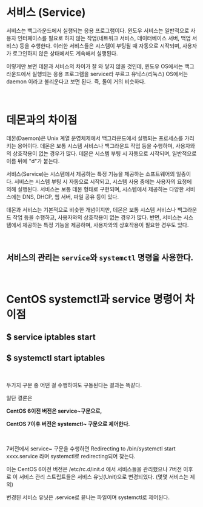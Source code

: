 # **서비스 (Service)**

서비스는 백그라운드에서 실행되는 응용 프로그램이다. 윈도우 서비스는 일반적으로 사용자 인터페이스를 필요로 하지 않는 작업(네트워크 서비스, 데이터베이스 서버, 백업 서비스) 등을 수행한다. 이러한 서비스들은 시스템이 부팅될 때 자동으로 시작되며, 사용자가 로그인하지 않은 상태에서도 계속해서 실행된다.

이렇게만 보면 데몬과 서비스의 차이가 잘 와 닿지 않을 것인데, 윈도우 OS에서는 백그라운드에서 실행되는 응용 프로그램을 service라 부르고 유닉스(리눅스) OS에서는 daemon 이라고 불리운다고 보면 된다. 즉, 둘이 거의 비슷하다.

<br>

# **데몬과의 차이점**

데몬(Daemon)은 Unix 계열 운영체제에서 백그라운드에서 실행되는 프로세스를 가리키는 용어이다. 데몬은 보통 시스템 서비스나 백그라운드 작업 등을 수행하며, 사용자와의 상호작용이 없는 경우가 많다. 데몬은 시스템 부팅 시 자동으로 시작되며, 일반적으로 이름 뒤에 "d"가 붙는다.

서비스(Service)는 시스템에서 제공하는 특정 기능을 제공하는 소프트웨어의 일종이다. 서비스는 시스템 부팅 시 자동으로 시작되고, 시스템 사용 중에는 사용자의 요청에 의해 실행된다. 서비스는 보통 데몬 형태로 구현되며, 시스템에서 제공하는 다양한 서비스에는 DNS, DHCP, 웹 서버, 파일 공유 등이 있다.

데몬과 서비스는 기본적으로 비슷한 개념이지만, 데몬은 보통 시스템 서비스나 백그라운드 작업 등을 수행하고, 사용자와의 상호작용이 없는 경우가 많다. 반면, 서비스는 시스템에서 제공하는 특정 기능을 제공하며, 사용자와의 상호작용이 필요한 경우도 있다.

<br>

## **서비스의 관리는 `service`와 `systemctl` 명령을 사용한다.**

<br>

# **CentOS systemctl과 service 명령어 차이점**

## **$ service iptables start**

## **$ systemctl start iptables**

<br>

두가지 구문 중 어떤 걸 수행하여도 구동된다는 결과는 똑같다.

일단 결론은

**CentOS 6이전 버전은 service~구문으로,**

**CentOS 7이후 버전은 systemctl~ 구문으로 제어한다.**

<br>

7버전에서 service~ 구문을 수행하면 Redirecting to /bin/systemctl start xxxx.service 라며 systemctl로 redirecting되어 찾는다.

이는 CentOS 6이전 버전은 /etc/rc.d/init.d 에서 서비스들을 관리했으나 7버전 이후로 이 서비스 관리 스트립트들은 서비스 유닛(Unit)으로 변경되었다. (몇몇 서비스는 제외) 

변경된 서비스 유닛은 .service로 끝나는 파일이며 systemctl로 제어된다.